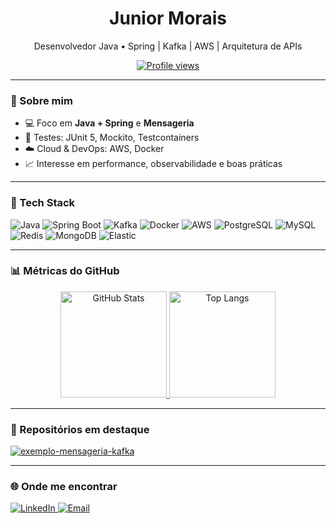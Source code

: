 <!-- Perfil: github.com/juniormoraisjr -->

<h1 align="center">Junior Morais</h1>

<p align="center">
  Desenvolvedor Java • Spring | Kafka | AWS | Arquitetura de APIs
</p>

<p align="center">
  <a href="https://github.com/juniormoraisjr">
    <img src="https://komarev.com/ghpvc/?username=juniormoraisjr&label=Visualizações&color=blueviolet" alt="Profile views" />
  </a>
</p>

---

### 🚀 Sobre mim
- 💻 Foco em **Java + Spring** e **Mensageria**
- 🧪 Testes: JUnit 5, Mockito, Testcontainers
- ☁️ Cloud & DevOps: AWS, Docker
- 📈 Interesse em performance, observabilidade e boas práticas

---

### 🧰 Tech Stack
<p>
  <img alt="Java" src="https://img.shields.io/badge/Java-11+-red?logo=oracle&logoColor=white" />
  <img alt="Spring Boot" src="https://img.shields.io/badge/Spring%20Boot-3.x-6DB33F?logo=springboot&logoColor=white" />
  <img alt="Kafka" src="https://img.shields.io/badge/Apache%20Kafka-Black?logo=apachekafka&logoColor=white" />
  <img alt="Docker" src="https://img.shields.io/badge/Docker-2496ED?logo=docker&logoColor=white" />
  <img alt="AWS" src="https://img.shields.io/badge/AWS-232F3E?logo=amazonaws&logoColor=white" />
  <img alt="PostgreSQL" src="https://img.shields.io/badge/PostgreSQL-336791?logo=postgresql&logoColor=white" />
  <img alt="MySQL" src="https://img.shields.io/badge/MySQL-4479A1?logo=mysql&logoColor=white" />
  <img alt="Redis" src="https://img.shields.io/badge/Redis-DC382D?logo=redis&logoColor=white" />
  <img alt="MongoDB" src="https://img.shields.io/badge/MongoDB-47A248?logo=mongodb&logoColor=white" />
  <img alt="Elastic" src="https://img.shields.io/badge/Elastic-005571?logo=elastic&logoColor=white" />
</p>

---

### 📊 Métricas do GitHub
<div align="center">
  <a href="https://github.com/juniormoraisjr">
    <img height="170em" src="https://github-readme-stats.vercel.app/api?username=juniormoraisjr&show_icons=true&theme=dracula&include_all_commits=true&count_private=true" alt="GitHub Stats" />
  </a>
  <a href="https://github.com/juniormoraisjr">
    <img height="170em" src="https://github-readme-stats.vercel.app/api/top-langs/?username=juniormoraisjr&layout=compact&langs_count=8&theme=dracula" alt="Top Langs" />
  </a>
</div>

<!-- (Opcional) Streak
<div align="center">
  <img height="170em" src="https://streak-stats.demolab.com?user=juniormoraisjr&theme=dracula&date_format=j%20M%5B%20Y%5D" alt="Streak" />
</div>
-->

---

### 📌 Repositórios em destaque
<!-- Troque pelos seus repositórios -->
<p>
  <a href="https://github.com/juniormoraisjr/exemplo-mensageria-kafka">
    <img src="https://github-readme-stats.vercel.app/api/pin/?username=juniormoraisjr&repo=exemplo-mensageria-kafka&theme=dracula" alt="exemplo-mensageria-kafka" />
  </a>
  <!--
  <a href="https://github.com/juniormoraisjr/OUTRO_REPO">
    <img src="https://github-readme-stats.vercel.app/api/pin/?username=juniormoraisjr&repo=OUTRO_REPO&theme=dracula" alt="Outro repo" />
  </a>
  -->
</p>

---

### 🌐 Onde me encontrar
<p>
  <!-- Substitua pelo seu LinkedIn -->
  <a href="https://www.linkedin.com/in/jos%C3%A9-ribeiro-de-morais-junior-04060917a/" target="_blank">
    <img alt="LinkedIn" src="https://img.shields.io/badge/LinkedIn-0A66C2?logo=linkedin&logoColor=white" />
  </a>
  <!-- Substitua pelo seu e-mail -->
  <a href="mailto:junior.morais@yahoo.com.br">
    <img alt="Email" src="https://img.shields.io/badge/Email-30363D?logo=gmail&logoColor=white" />
  </a>
</p>
